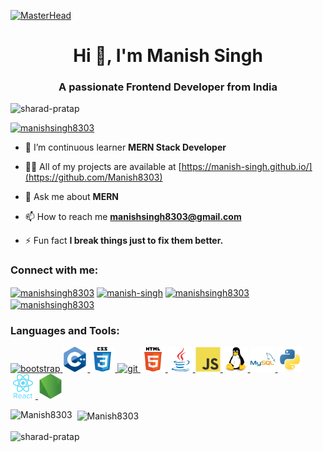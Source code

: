 [![MasterHead](https://miro.medium.com/v2/resize:fit:2000/1*-ntL3Dsvc-dJ5cLGRtSuEw.gif)](https://Sharad-Pratap.io)
<h1 align="center">Hi 👋, I'm Manish Singh</h1>
<h3 align="center">A passionate Frontend Developer from India</h3>

 
<p align="left"> <img src="https://komarev.com/ghpvc/?username=sharad-pratap&label=Profile%20views&color=0e75b6&style=flat" alt="sharad-pratap" /> </p>

<p align="left"> <a href="https://x.com/manishsingh8303" target="blank"><img src="https://img.shields.io/twitter/follow/manishsingh8303?logo=twitter&style=for-the-badge" alt="manishsingh8303" /></a> </p>

- 🌱 I’m continuous learner **MERN Stack Developer**

- 👨‍💻 All of my projects are available at [https://manish-singh.github.io/](https://github.com/Manish8303)

- 💬 Ask me about **MERN**

- 📫 How to reach me **manishsingh8303@gmail.com**

- ⚡ Fun fact **I break things just to fix them better.**

<h3 align="left">Connect with me:</h3>
<p align="left">
<a href="https://x.com/manishsingh8303" target="blank"><img align="center" src="https://raw.githubusercontent.com/rahuldkjain/github-profile-readme-generator/master/src/images/icons/Social/twitter.svg" alt="manishsingh8303" height="30" width="40" /></a>
<a href="https://www.linkedin.com/in/manish-singh-106379313/" target="blank"><img align="center" src="https://raw.githubusercontent.com/rahuldkjain/github-profile-readme-generator/master/src/images/icons/Social/linked-in-alt.svg" alt="manish-singh" height="30" width="40" /></a>
<a href="https://www.instagram.com/manishsingh8303/" target="blank"><img align="center" src="https://raw.githubusercontent.com/rahuldkjain/github-profile-readme-generator/master/src/images/icons/Social/instagram.svg" alt="manishsingh8303" height="30" width="40" /></a>
<a href="https://leetcode.com/u/manishsingh8303/" target="blank"><img align="center" src="https://raw.githubusercontent.com/rahuldkjain/github-profile-readme-generator/master/src/images/icons/Social/leet-code.svg" alt="manishsingh8303" height="30" width="40" /></a>
</p>

<h3 align="left">Languages and Tools:</h3>
<p align="left"> 
  <a href="https://getbootstrap.com" target="_blank" rel="noreferrer">
  <img src="https://getbootstrap.com/docs/5.3/assets/brand/bootstrap-logo-shadow@2x.png" alt="bootstrap" width="40" height="40"/>
</a>

  <a href="https://www.w3schools.com/cpp/" target="_blank" rel="noreferrer"> 
    <img src="https://raw.githubusercontent.com/devicons/devicon/master/icons/cplusplus/cplusplus-original.svg" alt="cplusplus" width="40" height="40"/> 
  </a> 
  <a href="https://www.w3schools.com/css/" target="_blank" rel="noreferrer"> 
    <img src="https://raw.githubusercontent.com/devicons/devicon/master/icons/css3/css3-original-wordmark.svg" alt="css3" width="40" height="40"/> 
  </a> 
  <a href="https://git-scm.com/" target="_blank" rel="noreferrer"> 
    <img src="https://www.vectorlogo.zone/logos/git-scm/git-scm-icon.svg" alt="git" width="40" height="40"/> 
  </a> 
  <a href="https://www.w3.org/html/" target="_blank" rel="noreferrer"> 
    <img src="https://raw.githubusercontent.com/devicons/devicon/master/icons/html5/html5-original-wordmark.svg" alt="html5" width="40" height="40"/> 
  </a> 
  <a href="https://www.java.com" target="_blank" rel="noreferrer"> 
    <img src="https://raw.githubusercontent.com/devicons/devicon/master/icons/java/java-original.svg" alt="java" width="40" height="40"/> 
  </a> 
  <a href="https://developer.mozilla.org/en-US/docs/Web/JavaScript" target="_blank" rel="noreferrer"> 
    <img src="https://raw.githubusercontent.com/devicons/devicon/master/icons/javascript/javascript-original.svg" alt="javascript" width="40" height="40"/> 
  </a> 
  <a href="https://www.linux.org/" target="_blank" rel="noreferrer"> 
    <img src="https://raw.githubusercontent.com/devicons/devicon/master/icons/linux/linux-original.svg" alt="linux" width="40" height="40"/> 
  </a> 
  <a href="https://www.mysql.com/" target="_blank" rel="noreferrer"> 
    <img src="https://raw.githubusercontent.com/devicons/devicon/master/icons/mysql/mysql-original-wordmark.svg" alt="mysql" width="40" height="40"/> 
  </a> 
  <a href="https://www.python.org" target="_blank" rel="noreferrer"> 
    <img src="https://raw.githubusercontent.com/devicons/devicon/master/icons/python/python-original.svg" alt="python" width="40" height="40"/> 
  </a> 
  <a href="https://reactjs.org/" target="_blank" rel="noreferrer"> 
    <img src="https://raw.githubusercontent.com/devicons/devicon/master/icons/react/react-original-wordmark.svg" alt="react" width="40" height="40"/> 
  </a> 
  <a href="https://nodejs.org/" target="_blank" rel="noreferrer"> 
    <img src="https://raw.githubusercontent.com/devicons/devicon/master/icons/nodejs/nodejs-original.svg" alt="nodejs" width="40" height="40"/> 
  </a> 
</p>


<!-- Most Used Languages -->
<p>
  <img align="left" src="https://github-readme-stats.vercel.app/api/top-langs?username=Manish8303&show_icons=true&locale=en&layout=compact" alt="Manish8303" />
</p>

<!-- GitHub Stats -->
<p>&nbsp;
  <img align="center" src="https://github-readme-stats.vercel.app/api?username=Manish8303&show_icons=true&locale=en" alt="Manish8303" />
</p>

<!-- GitHub Streak -->
<p><img align="center" src="https://github-readme-streak-stats.herokuapp.com/?user=sharad-pratap&" alt="sharad-pratap" /></p>

